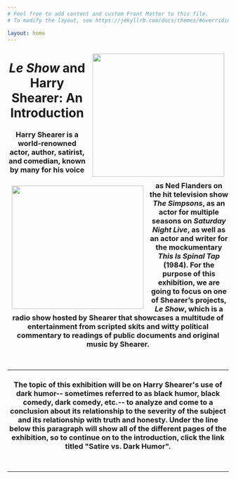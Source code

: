 ```yaml
---
# Feel free to add content and custom Front Matter to this file.
# To modify the layout, see https://jekyllrb.com/docs/themes/#overriding-theme-defaults

layout: home
---
```

<img style="padding: 10px;" align="right" width="300" height="280" src="https://github.com/lgsump/le-show/assets/122332459/977cf527-81cb-4ef4-b33c-0336a870af1c"><img style="padding: 10px;" align="left" width="300" height="280" src="https://github.com/lgsump/le-show/assets/122332459/6a350ad0-0189-4523-bd21-fc90da1894bf">
<center><h1><b><i>Le Show</i> and Harry Shearer: An Introduction</b></h1>
<h3>Harry Shearer is a world-renowned actor, author, satirist, and comedian, known by many for his voice as Ned Flanders on the hit television show <i>The Simpsons</i>, as an actor for multiple seasons on <i>Saturday Night Live</i>, as well as an actor and writer for the mockumentary <i>This Is Spinal Tap</i> (1984). For the purpose of this exhibition, we are going to focus on one of Shearer’s projects, <i>Le Show</i>, which is a radio show hosted by Shearer that showcases a multitude of entertainment from scripted skits and witty political commentary to readings of public documents and original music by Shearer. </h3></center>
<br>
<hr>
<center><h3>The topic of this exhibition will be on Harry Shearer's use of dark humor-- sometimes referred to as black humor, black comedy, dark comedy, etc.-- to analyze and come to a conclusion about its relationship to the severity of the subject and its relationship with truth and honesty. Under the line below this paragraph will show all of the different pages of the exhibition, so to continue on to the introduction, click the link titled "Satire vs. Dark Humor".</h3></center>
<br>
<hr>

